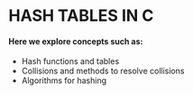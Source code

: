 # HASH TABLES IN C
#### Here we explore concepts such as:
- Hash functions and tables
- Collisions and methods to resolve collisions
- Algorithms for hashing
